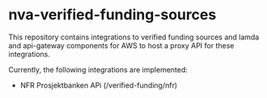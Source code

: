 # nva-verified-funding-sources
This repository contains integrations to verified funding sources and lamda and api-gateway
components for AWS to host a proxy API for these integrations.

Currently, the following integrations are implemented:
*  NFR Prosjektbanken APi (/verified-funding/nfr)
